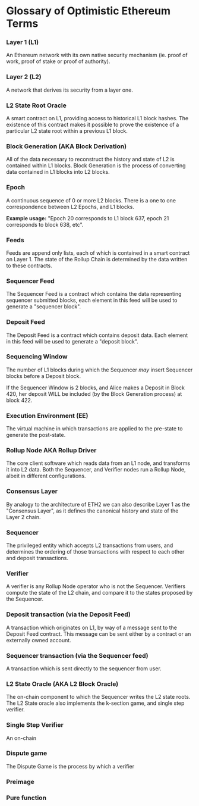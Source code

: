 # Glossary of Optimistic Ethereum Terms

### Layer 1 (L1)

An Ethereum network with its own native security mechanism (ie. proof of work, proof of stake or proof of authority).

### Layer 2 (L2)

A network that derives its security from a layer one.

### L2 State Root Oracle

A smart contract on L1, providing access to historical L1 block hashes. The existence of this contract makes it possible to prove the existence of a particular L2 state root within a previous L1 block.

### Block Generation (AKA Block Derivation)

All of the data necessary to reconstruct the history and state of L2 is contained within L1 blocks. Block Generation is the process of converting data contained in L1 blocks into L2 blocks.

### Epoch

A continuous sequence of 0 or more L2 blocks. There is a one to one correspondence between L2 Epochs, and L1 blocks.

**Example usage:** "Epoch 20 corresponds to L1 block 637, epoch 21 corresponds to block 638, etc".

### Feeds

Feeds are append only lists, each of which is contained in a smart contract on Layer 1. The state of the Rollup Chain is determined by the data written to these contracts.

### Sequencer Feed

The Sequencer Feed is a contract which contains the data representing sequencer submitted blocks, each element in this feed will be used to generate a "sequencer block".

### Deposit Feed

The Deposit Feed is a contract which contains deposit data. Each element in this feed will be used to generate a "deposit block".

### Sequencing Window

The number of L1 blocks during which the Sequencer _may_ insert Sequencer blocks before a Deposit block.

If the Sequencer Window is 2 blocks, and Alice makes a Deposit in Block 420, her deposit WILL be included (by the Block Generation process) at block 422.

### Execution Environment (EE)

The virtual machine in which transactions are applied to the pre-state to generate the post-state.

### Rollup Node AKA Rollup Driver

The core client software which reads data from an L1 node, and transforms it into L2 data. Both the Sequencer, and Verifier nodes run a Rollup Node, albeit in different configurations.

### Consensus Layer

By analogy to the architecture of ETH2 we can also describe Layer 1 as the "Consensus Layer", as it defines the canonical history and state of the Layer 2 chain.

### Sequencer

The privileged entity which accepts L2 transactions from users, and determines the ordering of those transactions with respect to each other and deposit transactions.


### Verifier

A verifier is any Rollup Node operator who is not the Sequencer. Verifiers compute the state of the L2 chain, and compare it to the states proposed by the Sequencer.

### Deposit transaction (via the Deposit Feed)

A transaction which originates on L1, by way of a message sent to the Deposit Feed contract. This message can be sent either by a contract or an externally owned account.

### Sequencer transaction (via the Sequencer feed)

A transaction which is sent directly to the sequencer from user.

### L2 State Oracle (AKA L2 Block Oracle)

The on-chain component to which the Sequencer writes the L2 state roots.
The L2 State oracle also implements the k-section game, and single step verifier.

### Single Step Verifier

An on-chain

### Dispute game

The Dispute Game is the process by which a verifier


### Preimage
### Pure function


